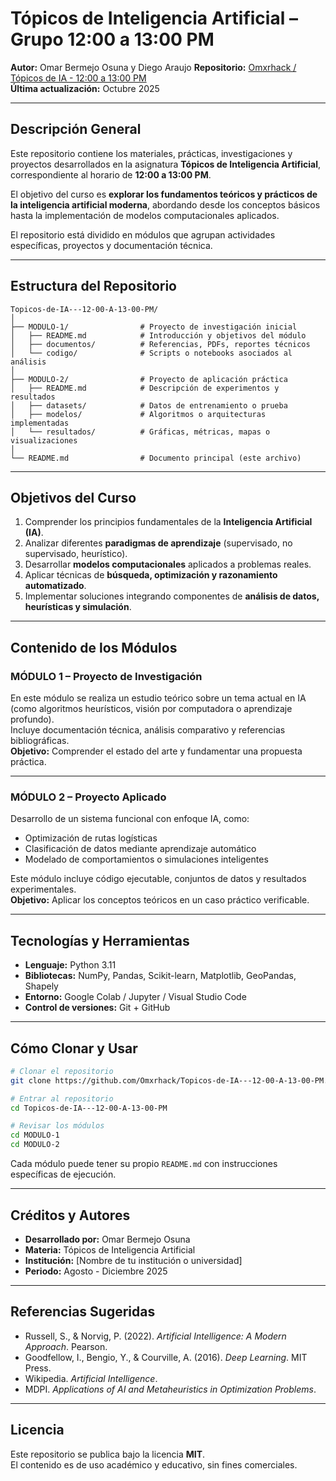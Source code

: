 # Tópicos de Inteligencia Artificial – Grupo 12:00 a 13:00 PM

**Autor:** Omar Bermejo Osuna y Diego Araujo
**Repositorio:** [Omxrhack / Tópicos de IA - 12:00 a 13:00 PM](https://github.com/Omxrhack/Topicos-de-IA---12-00-A-13-00-PM.git)  
**Última actualización:** Octubre 2025  

---

## Descripción General

Este repositorio contiene los materiales, prácticas, investigaciones y proyectos desarrollados en la asignatura **Tópicos de Inteligencia Artificial**, correspondiente al horario de **12:00 a 13:00 PM**.

El objetivo del curso es **explorar los fundamentos teóricos y prácticos de la inteligencia artificial moderna**, abordando desde los conceptos básicos hasta la implementación de modelos computacionales aplicados.

El repositorio está dividido en módulos que agrupan actividades específicas, proyectos y documentación técnica.

---

## Estructura del Repositorio

```
Topicos-de-IA---12-00-A-13-00-PM/
│
├── MODULO-1/                # Proyecto de investigación inicial
│   ├── README.md            # Introducción y objetivos del módulo
│   ├── documentos/          # Referencias, PDFs, reportes técnicos
│   └── codigo/              # Scripts o notebooks asociados al análisis
│
├── MODULO-2/                # Proyecto de aplicación práctica
│   ├── README.md            # Descripción de experimentos y resultados
│   ├── datasets/            # Datos de entrenamiento o prueba
│   ├── modelos/             # Algoritmos o arquitecturas implementadas
│   └── resultados/          # Gráficas, métricas, mapas o visualizaciones
│
└── README.md                # Documento principal (este archivo)
```

---

## Objetivos del Curso

1. Comprender los principios fundamentales de la **Inteligencia Artificial (IA)**.  
2. Analizar diferentes **paradigmas de aprendizaje** (supervisado, no supervisado, heurístico).  
3. Desarrollar **modelos computacionales** aplicados a problemas reales.  
4. Aplicar técnicas de **búsqueda, optimización y razonamiento automatizado**.  
5. Implementar soluciones integrando componentes de **análisis de datos, heurísticas y simulación**.

---

## Contenido de los Módulos

### MÓDULO 1 – Proyecto de Investigación  
En este módulo se realiza un estudio teórico sobre un tema actual en IA (como algoritmos heurísticos, visión por computadora o aprendizaje profundo).  
Incluye documentación técnica, análisis comparativo y referencias bibliográficas.  
**Objetivo:** Comprender el estado del arte y fundamentar una propuesta práctica.

---

### MÓDULO 2 – Proyecto Aplicado  
Desarrollo de un sistema funcional con enfoque IA, como:
- Optimización de rutas logísticas  
- Clasificación de datos mediante aprendizaje automático  
- Modelado de comportamientos o simulaciones inteligentes  

Este módulo incluye código ejecutable, conjuntos de datos y resultados experimentales.  
**Objetivo:** Aplicar los conceptos teóricos en un caso práctico verificable.

---

## Tecnologías y Herramientas

- **Lenguaje:** Python 3.11  
- **Bibliotecas:** NumPy, Pandas, Scikit-learn, Matplotlib, GeoPandas, Shapely  
- **Entorno:** Google Colab / Jupyter / Visual Studio Code  
- **Control de versiones:** Git + GitHub  

---

## Cómo Clonar y Usar

```bash
# Clonar el repositorio
git clone https://github.com/Omxrhack/Topicos-de-IA---12-00-A-13-00-PM.git

# Entrar al repositorio
cd Topicos-de-IA---12-00-A-13-00-PM

# Revisar los módulos
cd MODULO-1
cd MODULO-2
```

Cada módulo puede tener su propio `README.md` con instrucciones específicas de ejecución.

---

## Créditos y Autores

- **Desarrollado por:** Omar Bermejo Osuna  
- **Materia:** Tópicos de Inteligencia Artificial  
- **Institución:** [Nombre de tu institución o universidad]  
- **Periodo:** Agosto - Diciembre 2025  

---

## Referencias Sugeridas

- Russell, S., & Norvig, P. (2022). *Artificial Intelligence: A Modern Approach*. Pearson.  
- Goodfellow, I., Bengio, Y., & Courville, A. (2016). *Deep Learning*. MIT Press.  
- Wikipedia. *Artificial Intelligence*.  
- MDPI. *Applications of AI and Metaheuristics in Optimization Problems*.  

---

## Licencia

Este repositorio se publica bajo la licencia **MIT**.  
El contenido es de uso académico y educativo, sin fines comerciales.
